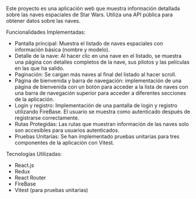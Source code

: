 Este proyecto es una aplicación web que muestra información detallada sobre las naves espaciales de Star Wars. Utiliza una API pública para obtener datos sobre las naves.

Funcionalidades Implementadas:
- Pantalla principal: Muestra el listado de naves espaciales con información básica (nombre y modelo).
- Detalle de la nave: Al hacer clic en una nave en el listado, se muestra una página con detalles completos de la nave, sus pilotos y las películas en las que ha salido.
- Paginación: Se cargan más naves al final del listado al hacer scroll.
- Página de bienvenida y barra de navegación: implementación de una página de bienvenida con un botón para acceder a la lista de naves con una barra de navegación superior para acceder a diferentes secciones de la aplicación.
- Login y registro: Implementación de una pantalla de login y registro utilizando FireBase. El usuario se muestra como autenticado después de registrarse correctamente.
- Rutas Protegidas: Las rutas que muestran información de las naves solo son accesibles para usuarios autenticados.
- Pruebas Unitarias: Se han implementado pruebas unitarias para tres componentes de la aplicación con Vitest.

Tecnologías Utilizadas: 
- React.js
- Redux
- React Router
- FireBase
- Vitest (para pruebas unitarias)
